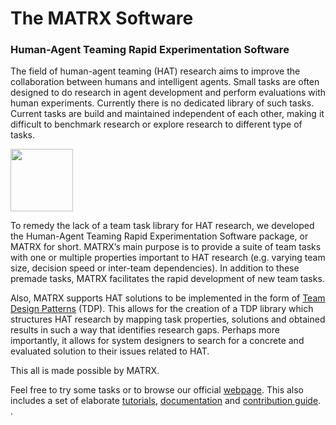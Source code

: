# The MATRX Software
### Human-Agent Teaming Rapid Experimentation Software

The field of human-agent teaming (HAT) research aims to improve the collaboration between humans and intelligent agents. Small tasks are often designed to do research in agent development and perform evaluations with human experiments. Currently there is no dedicated library of such tasks. Current tasks are build and maintained independent of each other, making it difficult to benchmark research or explore research to different type of tasks.

<img src="https://www.matrx-software.com/wp-content/uploads/2020/02/matrx_logo.svg" height="100">

To remedy the lack of a team task library for HAT research, we developed the Human-Agent Teaming Rapid Experimentation Software package, or MATRX for short. MATRX’s main purpose is to provide a suite of team tasks with one or multiple properties important to HAT research (e.g. varying team size, decision speed or inter-team dependencies). In addition to these premade tasks, MATRX facilitates the rapid development of new team tasks. 

Also, MATRX supports HAT solutions to be implemented in the form of [Team Design Patterns](https://s3.amazonaws.com/academia.edu.documents/61212125/TeamPatterns_CR_v520191114-20876-1u5752p.pdf?response-content-disposition=inline%3B%20filename%3DTeam_Design_Patterns.pdf&X-Amz-Algorithm=AWS4-HMAC-SHA256&X-Amz-Credential=AKIAIWOWYYGZ2Y53UL3A%2F20200221%2Fus-east-1%2Fs3%2Faws4_request&X-Amz-Date=20200221T092845Z&X-Amz-Expires=3600&X-Amz-SignedHeaders=host&X-Amz-Signature=6188328a97b458647775b65c0b0669c0b56e44f707d49e7398dcf40849181a6e) (TDP). This allows for the creation of a TDP library which structures HAT research by mapping task properties, solutions and obtained results in such a way that identifies research gaps. Perhaps more importantly, it allows for system designers to search for a concrete and evaluated solution to their issues related to HAT.

This all is made possible by MATRX. 

Feel free to try some tasks or to browse our official [webpage](https://matrx-software.com/). This also includes a set of elaborate [tutorials](https://matrx-software.com/tutorials/), [documentation](http://docs.matrx-software.com/en/latest/) and [contribution guide](https://matrx-software.com/contribution_guide/).
.